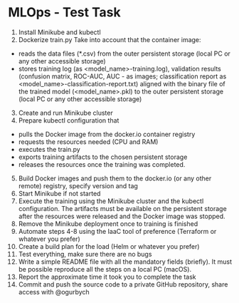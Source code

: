 # MLOps - Test Task

1. Install Minikube and kubectl
2. Dockerize train.py
  Take into account that the container image:
- reads the data files (*.csv) from the outer persistent storage (local PC or any other accessible storage)
- stores training log (as <model_name>-training.log), validation results (confusion matrix, ROC-AUC, AUC - as images; classification report as <model_name>-classification-report.txt) aligned with the binary file of the trained model (<model_name>.pkl) to the outer persistent storage (local PC or any other accessible storage)
3. Create and run Minikube cluster
4. Prepare kubectl configuration that
- pulls the Docker image from the docker.io container registry
- requests the resources needed (CPU and RAM)
- executes the train.py
- exports training artifacts to the chosen persistent storage
- releases the resources once the training was completed. 
5. Build Docker images and push them to the docker.io (or any other remote) registry, specify version and tag
6. Start Minikube if not started
7. Execute the training using the Minikube cluster and the kubectl configuration. The artifacts must be available on the persistent storage after the resources were released and the Docker image was stopped.
8. Remove the Minikube deployment once to training is finished
9. Automate steps 4-8 using the IaaC tool of preference (Terraform or whatever you prefer)
10. Create a build plan for the load (Helm or whatever you prefer)
11. Test everything, make sure there are no bugs
12. Write a simple README file with all the mandatory fields (briefly). It must be possible reproduce all the steps on a local PC (macOS).
13. Report the approximate time it took you to complete the task
14. Commit and push the source code to a private GitHub repository, share access with @ogurbych
